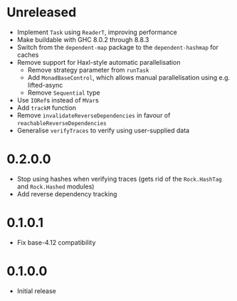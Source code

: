 # Unreleased

- Implement `Task` using `ReaderT`, improving performance
- Make buildable with GHC 8.0.2 through 8.8.3
- Switch from the `dependent-map` package to the `dependent-hashmap` for caches
- Remove support for Haxl-style automatic parallelisation
  * Remove strategy parameter from `runTask`
  * Add `MonadBaseControl`, which allows manual parallelisation using e.g. lifted-async
  * Remove `Sequential` type
- Use `IORef`s instead of `MVar`s
- Add `trackM` function
- Remove `invalidateReverseDependencies` in favour of `reachableReverseDependencies`
- Generalise `verifyTraces` to verify using user-supplied data

# 0.2.0.0

- Stop using hashes when verifying traces (gets rid of the `Rock.HashTag` and `Rock.Hashed` modules)
- Add reverse dependency tracking

# 0.1.0.1

- Fix base-4.12 compatibility

# 0.1.0.0

- Initial release
